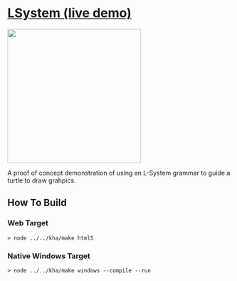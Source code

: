 # [LSystem (live demo)](https://bradlyman.github.io/get-creative-with-kha/P6-ShapeGrammar/1-LSystem/)

<img src="https://bradlyman.github.io/get-creative-with-kha/P6-ShapeGrammar/1-LSystem/Screenshot.png" width="300" />

A proof of concept demonstration of using an L-System grammar to guide a turtle
to draw grahpics.

## How To Build

### Web Target

```
> node ../../kha/make html5
```

### Native Windows Target

```
> node ../../kha/make windows --compile --run
```
